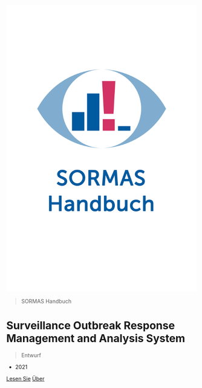 ![cover](files/cover.png ':size=50%')

> SORMAS Handbuch

# Surveillance Outbreak Response Management and Analysis System

> Entwurf

- 2021

[Lesen Sie](files/chapter_0.md) [Über](#über)
